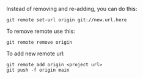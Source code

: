 Instead of removing and re-adding, you can do this:

```pwsh
git remote set-url origin git://new.url.here
```

To remove remote use this:

```pwsh
git remote remove origin
```

To add new remote url:
```pwsh
git remote add origin <project url>
git push -f origin main
```
